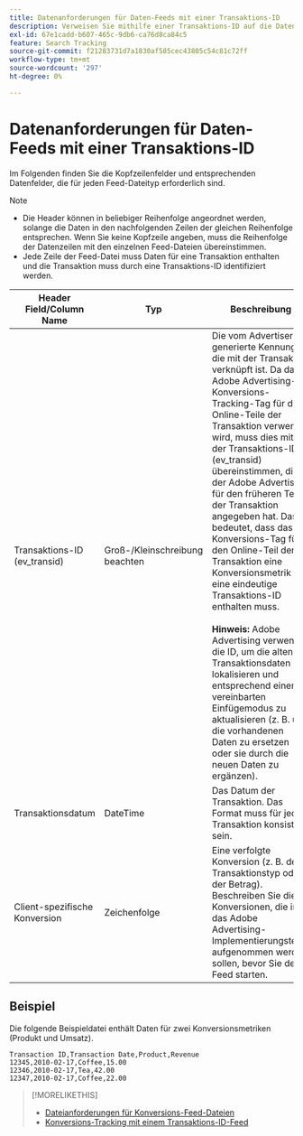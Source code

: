 ```yaml
---
title: Datenanforderungen für Daten-Feeds mit einer Transaktions-ID
description: Verweisen Sie mithilfe einer Transaktions-ID auf die Datenanforderungen für Daten-Feeds.
exl-id: 67e1cadd-b607-465c-9db6-ca76d8ca84c5
feature: Search Tracking
source-git-commit: f21283731d7a1830af585cec43805c54c81c72ff
workflow-type: tm+mt
source-wordcount: '297'
ht-degree: 0%

---
```


# Datenanforderungen für Daten-Feeds mit einer Transaktions-ID

Im Folgenden finden Sie die Kopfzeilenfelder und entsprechenden Datenfelder, die für jeden Feed-Dateityp erforderlich sind.

>[!NOTE]
>* Die Header können in beliebiger Reihenfolge angeordnet werden, solange die Daten in den nachfolgenden Zeilen der gleichen Reihenfolge entsprechen. Wenn Sie keine Kopfzeile angeben, muss die Reihenfolge der Datenzeilen mit den einzelnen Feed-Dateien übereinstimmen.
>* Jede Zeile der Feed-Datei muss Daten für eine Transaktion enthalten und die Transaktion muss durch eine Transaktions-ID identifiziert werden.

| Header Field/Column Name | Typ | Beschreibung |
| ---- | ---- | ---- |
| Transaktions-ID (ev_transid) | Groß-/Kleinschreibung beachten | Die vom Advertiser generierte Kennung, die mit der Transaktion verknüpft ist. Da das Adobe Advertising-Konversions-Tracking-Tag für die Online-Teile der Transaktion verwendet wird, muss dies mit der Transaktions-ID (ev_transid) übereinstimmen, die der Adobe Advertising für den früheren Teil der Transaktion angegeben hat. Das bedeutet, dass das Konversions-Tag für den Online-Teil der Transaktion eine Konversionsmetrik für eine eindeutige Transaktions-ID enthalten muss.<br><br>**Hinweis:** Adobe Advertising verwendet die ID, um die alten Transaktionsdaten zu lokalisieren und entsprechend einem vereinbarten Einfügemodus zu aktualisieren (z. B. um die vorhandenen Daten zu ersetzen oder sie durch die neuen Daten zu ergänzen). |
| Transaktionsdatum | DateTime | Das Datum der Transaktion. Das Format muss für jede Transaktion konsistent sein. |
| Client-spezifische Konversion | Zeichenfolge | Eine verfolgte Konversion (z. B. der Transaktionstyp oder der Betrag). Beschreiben Sie die Konversionen, die in das Adobe Advertising-Implementierungsteam aufgenommen werden sollen, bevor Sie den Feed starten. |

## Beispiel

Die folgende Beispieldatei enthält Daten für zwei Konversionsmetriken (Produkt und Umsatz).

```
Transaction ID,Transaction Date,Product,Revenue
12345,2010-02-17,Coffee,15.00
12346,2010-02-17,Tea,42.00
12347,2010-02-17,Coffee,22.00
```

>[!MORELIKETHIS]
>
>* [Dateianforderungen für Konversions-Feed-Dateien](feed-file-requirements.md)
>* [Konversions-Tracking mit einem Transaktions-ID-Feed](/help/search-social-commerce/tracking/feed-transaction-id.md)
